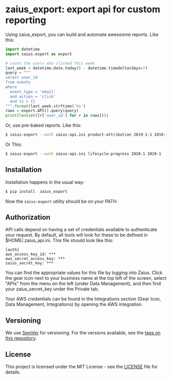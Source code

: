 zaius\_export: export api for custom reporting
=============================================

Using zaius\_export, you can build and automate aweseome reports.
Like this:
```python
import datetime
import zaius.export as export

# count the users who clicked this week
last_week = datetime.date.today() - datetime.timedelta(days=7)
query = """
select user_id
from events
where
  event_type = 'email'
  and action = 'click'
  and ts > {}
""".format(last_week.strftime('%s')
rows = export.API().query(query)
print(len(set([r['user_id'] for r in rows])))
```

Or, use pre-baked reports. Like this:
```sh
$ zaius-export --auth zaius-api.ini product-attribution 2019-1-1 2019-1-31
```

Or This:
```sh
$ zaius-export --auth zaius-api.ini lifecycle-progress 2018-1 2019-1
```


## Installation

Installation happens in the usual way:

```sh
$ pip install  zaius_export
```

Now the `zaius-export` utility should be on your PATH.

## Authorization

API calls depend on having a set of credentials available to authenticate your request. By
default, all tools will look for these to be defined in $HOME/.zaius\_api.ini. This file
should look like this:
``` {.sourceCode .ini}
[auth]
aws_access_key_id: ***
aws_secret_access_key: ***
zaius_secret_key: ***
```

You can find the appropriate values for this file by logging into Zaius. Click the gear icon
next to your business name at the top left of the screen, select "APIs" from the menu on the
left (under Data Management), and then find your zaius\_secret\_key under the Private tab.

Your AWS credentials can be found in the Integrations section (Gear Icon, Data Management,
Integrations) by opening the AWS integration.

## Versioning

We use [SemVer](http://semver.org/) for versioning. For the versions available, see the [tags on this repository](https://github.com/ZaiusInc/zaius-magento-2/tags). 


## License

This project is licensed under the MIT License - see the [LICENSE](LICENSE) file for details.

